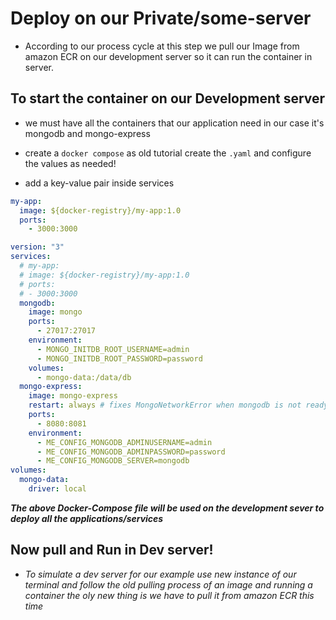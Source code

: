 # Deploy on our Private/some-server

- According to our process cycle at this step we pull our Image from amazon ECR on our development server so it can run the container in server.

## To start the container on our Development server

- we must have all the containers that our application need in our case it's mongodb and mongo-express

- create a `docker compose` as old tutorial create the `.yaml` and configure the values as needed!

- add a key-value pair inside services

```yaml
my-app:
  image: ${docker-registry}/my-app:1.0
  ports:
    - 3000:3000
```

```yaml
version: "3"
services:
  # my-app:
  # image: ${docker-registry}/my-app:1.0
  # ports:
  # - 3000:3000
  mongodb:
    image: mongo
    ports:
      - 27017:27017
    environment:
      - MONGO_INITDB_ROOT_USERNAME=admin
      - MONGO_INITDB_ROOT_PASSWORD=password
    volumes:
      - mongo-data:/data/db
  mongo-express:
    image: mongo-express
    restart: always # fixes MongoNetworkError when mongodb is not ready when mongo-express starts
    ports:
      - 8080:8081
    environment:
      - ME_CONFIG_MONGODB_ADMINUSERNAME=admin
      - ME_CONFIG_MONGODB_ADMINPASSWORD=password
      - ME_CONFIG_MONGODB_SERVER=mongodb
volumes:
  mongo-data:
    driver: local
```

**_The above Docker-Compose file will be used on the development sever to deploy all the applications/services_**

## Now pull and Run in Dev server!

- _To simulate a dev server for our example use new instance of our terminal and follow the old pulling process of an image and running a container the oly new thing is we have to pull it from amazon ECR this time_
